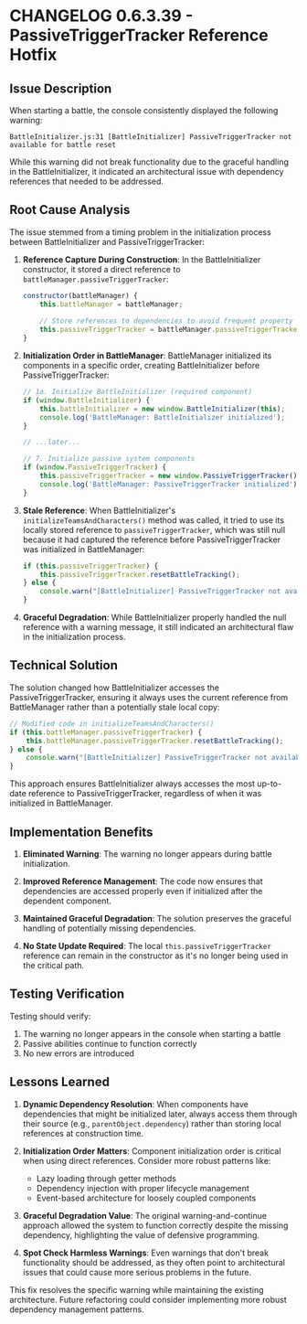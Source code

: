 # CHANGELOG 0.6.3.39 - PassiveTriggerTracker Reference Hotfix

## Issue Description

When starting a battle, the console consistently displayed the following warning:
```
BattleInitializer.js:31 [BattleInitializer] PassiveTriggerTracker not available for battle reset
```

While this warning did not break functionality due to the graceful handling in the BattleInitializer, it indicated an architectural issue with dependency references that needed to be addressed.

## Root Cause Analysis

The issue stemmed from a timing problem in the initialization process between BattleInitializer and PassiveTriggerTracker:

1. **Reference Capture During Construction**: In the BattleInitializer constructor, it stored a direct reference to `battleManager.passiveTriggerTracker`:
   ```javascript
   constructor(battleManager) {
       this.battleManager = battleManager;
       
       // Store references to dependencies to avoid frequent property access
       this.passiveTriggerTracker = battleManager.passiveTriggerTracker;
   }
   ```

2. **Initialization Order in BattleManager**: BattleManager initialized its components in a specific order, creating BattleInitializer before PassiveTriggerTracker:
   ```javascript
   // 1a. Initialize BattleInitializer (required component)
   if (window.BattleInitializer) {
       this.battleInitializer = new window.BattleInitializer(this);
       console.log('BattleManager: BattleInitializer initialized');
   }
   
   // ...later...
   
   // 7. Initialize passive system components
   if (window.PassiveTriggerTracker) {
       this.passiveTriggerTracker = new window.PassiveTriggerTracker();
       console.log('BattleManager: PassiveTriggerTracker initialized');
   }
   ```

3. **Stale Reference**: When BattleInitializer's `initializeTeamsAndCharacters()` method was called, it tried to use its locally stored reference to `passiveTriggerTracker`, which was still null because it had captured the reference before PassiveTriggerTracker was initialized in BattleManager:
   ```javascript
   if (this.passiveTriggerTracker) {
       this.passiveTriggerTracker.resetBattleTracking();
   } else {
       console.warn("[BattleInitializer] PassiveTriggerTracker not available for battle reset");
   }
   ```

4. **Graceful Degradation**: While BattleInitializer properly handled the null reference with a warning message, it still indicated an architectural flaw in the initialization process.

## Technical Solution

The solution changed how BattleInitializer accesses the PassiveTriggerTracker, ensuring it always uses the current reference from BattleManager rather than a potentially stale local copy:

```javascript
// Modified code in initializeTeamsAndCharacters()
if (this.battleManager.passiveTriggerTracker) {
    this.battleManager.passiveTriggerTracker.resetBattleTracking();
} else {
    console.warn("[BattleInitializer] PassiveTriggerTracker not available for battle reset (accessed via battleManager)");
}
```

This approach ensures BattleInitializer always accesses the most up-to-date reference to PassiveTriggerTracker, regardless of when it was initialized in BattleManager.

## Implementation Benefits

1. **Eliminated Warning**: The warning no longer appears during battle initialization.

2. **Improved Reference Management**: The code now ensures that dependencies are accessed properly even if initialized after the dependent component.

3. **Maintained Graceful Degradation**: The solution preserves the graceful handling of potentially missing dependencies.

4. **No State Update Required**: The local `this.passiveTriggerTracker` reference can remain in the constructor as it's no longer being used in the critical path.

## Testing Verification

Testing should verify:
1. The warning no longer appears in the console when starting a battle
2. Passive abilities continue to function correctly
3. No new errors are introduced

## Lessons Learned

1. **Dynamic Dependency Resolution**: When components have dependencies that might be initialized later, always access them through their source (e.g., `parentObject.dependency`) rather than storing local references at construction time.

2. **Initialization Order Matters**: Component initialization order is critical when using direct references. Consider more robust patterns like:
   - Lazy loading through getter methods
   - Dependency injection with proper lifecycle management
   - Event-based architecture for loosely coupled components

3. **Graceful Degradation Value**: The original warning-and-continue approach allowed the system to function correctly despite the missing dependency, highlighting the value of defensive programming.

4. **Spot Check Harmless Warnings**: Even warnings that don't break functionality should be addressed, as they often point to architectural issues that could cause more serious problems in the future.

This fix resolves the specific warning while maintaining the existing architecture. Future refactoring could consider implementing more robust dependency management patterns.